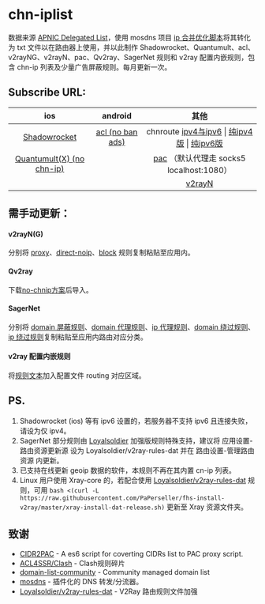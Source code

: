 # chn-iplist

数据来源 [ APNIC Delegated List](http://ftp.apnic.net/apnic/stats/apnic/delegated-apnic-latest)，使用 mosdns 项目 [ip 合并优化脚本](https://github.com/IrineSistiana/mosdns/blob/main/scripts/update_chn_ip_domain.py)将其转化为 txt 文件以在路由器上使用，并以此制作 Shadowrocket、Quantumult、acl、v2rayNG、v2rayN、pac、Qv2ray、SagerNet 规则和 v2ray 配置内嵌规则，包含 chn-ip 列表及少量广告屏蔽规则。每月更新一次。

## Subscribe URL:

| ios                                                                                                                  | android                                                                                     | 其他                                                                                                                                                                                                                                                                                               |
|:--------------------------------------------------------------------------------------------------------------------:|:-------------------------------------------------------------------------------------------:|:------------------------------------------------------------------------------------------------------------------------------------------------------------------------------------------------------------------------------------------------------------------------------------------------:|
| [Shadowrocket](https://raw.githubusercontent.com/PaPerseller/chn-iplist/master/Shadowrocket.conf)                    | [acl (no ban ads)](https://raw.githubusercontent.com/PaPerseller/chn-iplist/master/chn.acl) | chnroute [ipv4与ipv6](https://raw.githubusercontent.com/PaPerseller/chn-iplist/master/chnroute.txt) \| [纯ipv4版](https://raw.githubusercontent.com/PaPerseller/chn-iplist/master/chnroute-ipv4.txt) \| [纯ipv6版](https://raw.githubusercontent.com/PaPerseller/chn-iplist/master/chnroute-ipv6.txt) |
| [Quantumult(X) (no chn-ip)](https://raw.githubusercontent.com/PaPerseller/chn-iplist/master/Quantumult(X)_noIP.conf) |                                                                                             | [pac](https://raw.githubusercontent.com/PaPerseller/chn-iplist/master/chnroute.pac) （默认代理走 socks5 localhost:1080）                                                                                                                                                                                |
|                                                                                                                      |                                                                                             | [v2rayN ](https://raw.githubusercontent.com/PaPerseller/chn-iplist/master/v2rayN(G)/v2rayN_subrules_whitelist)                                                                                                                                                                                   |

## 需手动更新：

#### v2rayN(G)

分别将 [proxy](https://raw.githubusercontent.com/PaPerseller/chn-iplist/master/v2rayN(G)/proxy.txt)、[direct-noip](https://raw.githubusercontent.com/PaPerseller/chn-iplist/master/v2rayN(G)/direct-noip.txt)、[block](https://raw.githubusercontent.com/PaPerseller/chn-iplist/master/v2rayN(G)/block.txt) 规则复制粘贴至应用内。

#### Qv2ray

下载[no-chnip方案](https://raw.githubusercontent.com/PaPerseller/chn-iplist/master/Qv2ray-noip.json)后导入。

#### SagerNet

分别将 [domain 屏蔽规则](https://raw.githubusercontent.com/PaPerseller/chn-iplist/master/AnXray%26SagerNet/block-domain.txt)、[domain 代理规则](https://raw.githubusercontent.com/PaPerseller/chn-iplist/master/AnXray%26SagerNet/proxy-domain.txt)、[ip 代理规则](https://raw.githubusercontent.com/PaPerseller/chn-iplist/master/AnXray%26SagerNet/proxy-ip.txt)、[domain 绕过规则](https://raw.githubusercontent.com/PaPerseller/chn-iplist/master/AnXray%26SagerNet/direct-domain.txt)、[ip 绕过规则](https://raw.githubusercontent.com/PaPerseller/chn-iplist/master/AnXray%26SagerNet/direct-ip.txt)复制粘贴至应用内路由对应分类。

#### v2ray 配置内嵌规则

将[规则文本](https://raw.githubusercontent.com/PaPerseller/chn-iplist/master/v2ray-config_rule.json)加入配置文件 routing 对应区域。

## PS.

1. Shadowrocket (ios) 等有 ipv6 设置的，若服务器不支持 ipv6 且连接失败，请设为仅 ipv4。
2. SagerNet 部分规则由 [Loyalsoldier](https://github.com/Loyalsoldier/v2ray-rules-dat/releases) 加强版规则特殊支持，建议将 应用设置-路由资源更新源 设为 Loyalsoldier/v2ray-rules-dat 并在 路由设置-管理路由资源 内更新。
3. 已支持在线更新 geoip 数据的软件，本规则不再在其内置 cn-ip 列表。
4. Linux 用户使用 Xray-core 的，若配合使用 [Loyalsoldier/v2ray-rules-dat](https://github.com/Loyalsoldier/v2ray-rules-dat/releases) 规则，可用 `bash <(curl -L https://raw.githubusercontent.com/PaPerseller/fhs-install-v2ray/master/xray-install-dat-release.sh)` 更新至 Xray 资源文件夹。

## 致谢

- [CIDR2PAC](https://github.com/wspl/CIDR2PAC) - A es6 script for coverting CIDRs list to PAC proxy script.
- [ACL4SSR/Clash](https://github.com/ACL4SSR/ACL4SSR/tree/master/Clash) - Clash规则碎片
- [domain-list-community](https://github.com/v2fly/domain-list-community) - Community managed domain list
- [mosdns](https://github.com/IrineSistiana/mosdns) - 插件化的 DNS 转发/分流器。
- [Loyalsoldier/v2ray-rules-dat](https://github.com/Loyalsoldier/v2ray-rules-dat) - V2Ray 路由规则文件加强
